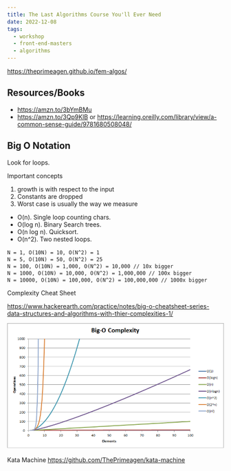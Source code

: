 ```yaml
---
title: The Last Algorithms Course You'll Ever Need
date: 2022-12-08
tags:
  - workshop
  - front-end-masters
  - algorithms
---
```


<https://theprimeagen.github.io/fem-algos/>

## Resources/Books

- <https://amzn.to/3bYmBMu>
- <https://amzn.to/3Qp9KlB> or <https://learning.oreilly.com/library/view/a-common-sense-guide/9781680508048/>

## Big O Notation

Look for loops.

Important concepts

1. growth is with respect to the input
1. Constants are dropped
1. Worst case is usually the way we measure

- O(n). Single loop counting chars.
- O(log n). Binary Search trees.
- O(n log n). Quicksort.
- O(n^2). Two nested loops.

```text
N = 1, O(10N) = 10, O(N^2) = 1
N = 5, O(10N) = 50, O(N^2) = 25
N = 100, O(10N) = 1,000, O(N^2) = 10,000 // 10x bigger
N = 1000, O(10N) = 10,000, O(N^2) = 1,000,000 // 100x bigger
N = 10000, O(10N) = 100,000, O(N^2) = 100,000,000 // 1000x bigger
```

Complexity Cheat Sheet

<https://www.hackerearth.com/practice/notes/big-o-cheatsheet-series-data-structures-and-algorithms-with-thier-complexities-1/>

![Big-O Complexity](../../../images/fem-last-algorithms-big-o-cheatsheet.png)

Kata Machine <https://github.com/ThePrimeagen/kata-machine>

